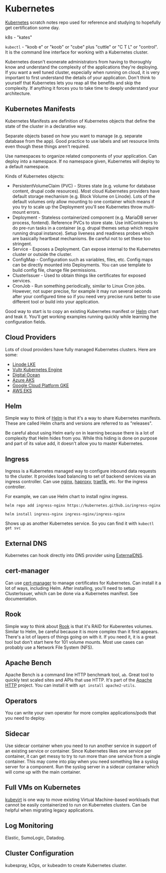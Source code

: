 # Kubernetes
[Kubernetes](https://kubernetes.io/) scratch notes repo used for reference and studying to hopefully get certification some day.

k8s - "kates"

`kubectl` - "koob e" or "koob" or "cube" plus "cuttle" or "C T L" or "control". It is the command line interface for working with a Kubernetes cluster.

Kubernetes doesn't exonerate administrators from having to thoroughly know and understand the complexity of the applications they're deploying. If you want a well tuned cluster, especially when running on cloud, it is very important to first understand the details of your application. Don't think to yourself that Kubernetes lets you reap all the benefits and skip the complexity. If anything it forces you to take time to deeply understand your architecture.

## Kubernetes Manifests
Kubernetes Manifests are definition of Kubernetes objects that define the state of the cluster in a declarative way.

Separate objects based on how you want to manage (e.g. separate database from the app). Good practice to use labels and set resource limits even though these things aren't required.

Use namespaces to organize related components of your application. Can deploy into a namespace. If no namespace given, Kubernetes will deploy to a default namespace.

Kinds of Kubernetes objects:

  * PersistentVolumeClaim (PVC) - Stores state (e.g. volume for database content, drupal code resources). Most cloud Kubernetes providers have default storage mechanism (e.g. Block Volume on Linode). Lots of the default volumes only allow mounting to one container which means if you try to scale up the Deployment you'll see Kubernetes throw multi-mount errors.
  * Deployment - Stateless containerized component (e.g. MariaDB server process, fontend). Reference PVCs to store state. Use initContainers to do pre-run tasks in a container (e.g. drupal themes setup which require  running drupal instance). Setup liveness and readiness probes which are basically heartbeat mechanisms. Be careful not to set these too stringent.
  * Service - Exposes a Deployment. Can expose internal to the Kubernetes cluster or outside the cluster.
  * ConfigMap - Configuration such as variables, files, etc. Config maps can be directly mounted into Deployments. You can use template to build config file, change file permissions.
  * ClusterIssuer - Used to obtain things like certificates for exposed services.
  * CronJob - Run something periodically, similar to Linux Cron jobs. However, not super precise, for example it may run several seconds after your configured time so if you need very precise runs better to use different tool or build into your application.

Good way to start is to copy an existing Kubernetes manifest or [Helm](https://helm.sh/) chart and teak it. You'll get working examples running quickly while learning the configuration fields.

## Cloud Providers
Lots of cloud providers have fully managed Kubernetes clusters. Here are some:

 * [Linode LKE](https://www.linode.com/products/kubernetes/)
 * [Vultr Kubernetes Engine](https://www.vultr.com/pricing/#kubernetes-engine)
 * [Digital Ocean](https://www.digitalocean.com/products/kubernetes)
 * [Azure AKS](https://azure.microsoft.com/en-us/services/kubernetes-service/)
 * [Google Cloud Platform GKE](https://azure.microsoft.com/en-us/services/kubernetes-service/)
 * [AWS EKS](https://aws.amazon.com/kubernetes/)

## Helm
Simple way to think of [Helm](https://helm.sh/) is that it's a way to share Kubernetes manifests. These are called Helm charts and  versions are referred to as "releases".

Be careful about using Helm early on in learning because there is a lot of complexity that Helm hides from you. While this hiding is done on purpose and part of its value add, it doesn't allow you to master Kubernetes.

## Ingress
Ingress is a Kubernetes managed way to configure inbound data requests to the cluster. It provides load balancing to set of backend services via an ingress controller. Can use [nginx](https://nginx.org/en/), [haproxy](https://www.haproxy.org/), [traefik](https://traefik.io/), etc. for the ingress controller.

For example, we can use Helm chart to install nginx ingress.

  `helm repo add ingress-nginx https://kubernetes.github.io/ingress-nginx`

  `helm install ingress-nginx ingress-nginx/ingress-nginx`

Shows up as another Kubernetes service. So you can find it with `kubectl get svc`

## External DNS
Kubernetes can hook directly into DNS provider using [ExternalDNS](https://github.com/kubernetes-sigs/external-dns).

## cert-manager
Can use [cert-manager](https://cert-manager.io/) to manage certificates for Kubernetes. Can install it a lot of ways, including Helm. After installing, you'll need to setup ClusterIssuer, which can be done via a Kubernetes manifest. See documentation.

## Rook
Simple way to think about [Rook](https://rook.io/) is that it's RAID for Kuberentes volumes. Similar to Helm, be careful because it is more complex than it first appears. There's a lot of layers of things going on with it. If you need it, it is a great tool but don't start here for 101 volume mounts. Most use cases can probably use a Network File System (NFS).

## Apache Bench
Apache Bench is a command line HTTP benchmark tool, `ab`. Great tool to quickly test scaled sites and APIs that use HTTP. It's part of the [Apache HTTP](https://httpd.apache.org/) project. You can install it with `apt install apache2-utils`.

## Operators
You can write your own operator for more complex applications/pods that you need to deploy.

## Sidecar
Use sidecar container when you need to run another service in support of an existing service or container. Since Kubernetes likes one service per container, it can get  messy to try to run more than one service from a single container. This may come into play when you need something like a syslog server for a component. Run the syslog server in a sidecar container which will come up with the main container.

## Full VMs on Kubernetes
[kubevirt](https://kubevirt.io/) is one way to move existing Virtual Machine-based workloads that cannot be easily containerized to run on Kubernetes clusters. Can be helpful when migrating legacy applications.

## Log Monitoring
Elastic, SumoLogic, Datadog.

## Cluster Configuration
kubespray, kOps, or kubeadm to create Kubernetes cluster.
